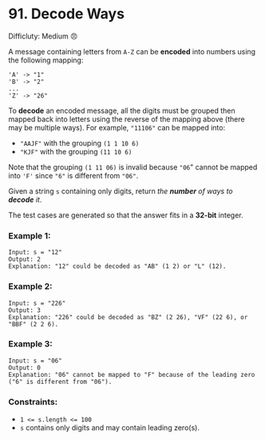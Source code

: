# 91. Decode Ways
Difficluty: Medium :angry:

A message containing letters from `A-Z` can be **encoded** into numbers using the following mapping:
```
'A' -> "1"
'B' -> "2"
...
'Z' -> "26"
```
To **decode** an encoded message, all the digits must be grouped then mapped back into letters using the reverse of the mapping above (there may be multiple ways). For example, `"11106"` can be mapped into:

- `"AAJF"` with the grouping `(1 1 10 6)`
- `"KJF"` with the grouping `(11 10 6)`

Note that the grouping `(1 11 06)` is invalid because `"06`" cannot be mapped into `'F'` since `"6"` is different from `"06"`.

Given a string `s` containing only digits, return *the* ***number*** *of ways to* ***decode*** *it*.

The test cases are generated so that the answer fits in a **32-bit** integer.


### Example 1:
```
Input: s = "12"
Output: 2
Explanation: "12" could be decoded as "AB" (1 2) or "L" (12).
```
### Example 2:
```
Input: s = "226"
Output: 3
Explanation: "226" could be decoded as "BZ" (2 26), "VF" (22 6), or "BBF" (2 2 6).
```
### Example 3:
```
Input: s = "06"
Output: 0
Explanation: "06" cannot be mapped to "F" because of the leading zero ("6" is different from "06").
```

### Constraints:

- `1 <= s.length <= 100`
- `s` contains only digits and may contain leading zero(s).

